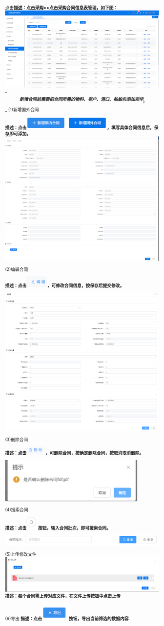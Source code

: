 点击**描述：**点击采购\>\>点击采购合同信息表管理，如下图：
![](/assets/20210421182819.png)
_**$$新增合同前需要把合同所需的物料、客户、港口、船舶先添加完毕__)$$**_
(1)新增国外合同

**描述：点击![](/assets/20210421183448.png)![](/assets/20210421182952.png)，填写具体合同信息后，保存即可添加。**
![](/assets/20210421183713.png)


(2)编辑合同

**描述：点击**![](/media/d9cd42e562bc0a0ee635509c7bfb02af.png)**，可修改合同信息，按保存后提交修改。**

![](/media/16852997d01ae5c604ffbe2cb6e3816f.png)

(3)删除合同

**描述：点击**![](/media/d71cb86030ff9e64078f7610181cab41.png)**，可删除合同，按确定删除合同，按取消取消删除。**

![](/media/f965912c8dab67f5c265323ef995056a.png)

(4)搜索合同

**描述：点击**![](/media/3842458edd34b7fcf1c66a2243d699da.png)**按钮，输入合同批次，即可搜索合同。**

![](/media/43e7aec3e7f3d50739b550e0cfa8d5e7.png)

(5)上传修改文件
![](/assets/20210421184033.png)
**描述：每个合同需上传对应文件，在文件上传按钮中点击上传**

(6)导出
**描述：点击![](/assets/20210421184517.png)按钮，导出当前筛选的数据内容**


